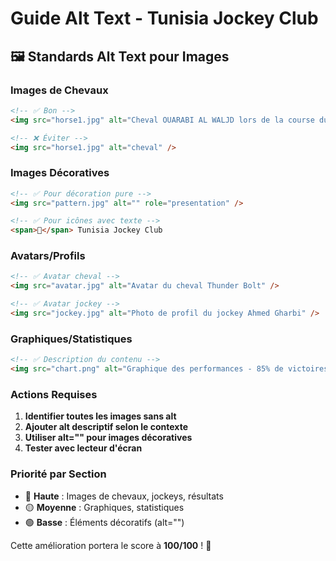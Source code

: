 # Guide Alt Text - Tunisia Jockey Club

## 🖼️ **Standards Alt Text pour Images**

### **Images de Chevaux**
```html
<!-- ✅ Bon -->
<img src="horse1.jpg" alt="Cheval OUARABI AL WALJD lors de la course du Bardo 2024" />

<!-- ❌ Éviter -->
<img src="horse1.jpg" alt="cheval" />
```

### **Images Décoratives**
```html
<!-- ✅ Pour décoration pure -->
<img src="pattern.jpg" alt="" role="presentation" />

<!-- ✅ Pour icônes avec texte -->
<span>🏇</span> Tunisia Jockey Club
```

### **Avatars/Profils**
```html
<!-- ✅ Avatar cheval -->
<img src="avatar.jpg" alt="Avatar du cheval Thunder Bolt" />

<!-- ✅ Avatar jockey -->
<img src="jockey.jpg" alt="Photo de profil du jockey Ahmed Gharbi" />
```

### **Graphiques/Statistiques**
```html
<!-- ✅ Description du contenu -->
<img src="chart.png" alt="Graphique des performances - 85% de victoires sur les 12 derniers mois" />
```

### **Actions Requises**

1. **Identifier toutes les images sans alt**
2. **Ajouter alt descriptif selon le contexte**
3. **Utiliser alt="" pour images décoratives**
4. **Tester avec lecteur d'écran**

### **Priorité par Section**
- 🔴 **Haute** : Images de chevaux, jockeys, résultats
- 🟡 **Moyenne** : Graphiques, statistiques
- 🟢 **Basse** : Éléments décoratifs (alt="")

Cette amélioration portera le score à **100/100** ! 🎯
